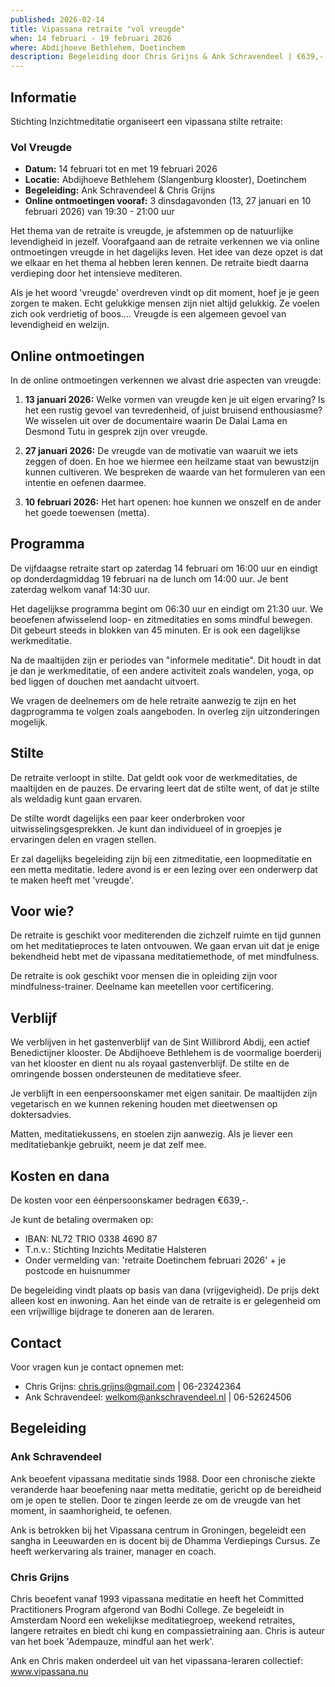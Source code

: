 ```yaml
---
published: 2026-02-14
title: Vipassana retraite "vol vreugde"
when: 14 februari - 19 februari 2026
where: Abdijhoeve Bethlehem, Doetinchem
description: Begeleiding door Chris Grijns & Ank Schravendeel | €639,- 1 persoons kamer met eigen sanitair | Met online ontmoetingen vooraf
---
```


## Informatie

Stichting Inzichtmeditatie organiseert een vipassana stilte retraite:

### Vol Vreugde

- **Datum:** 14 februari tot en met 19 februari 2026
- **Locatie:** Abdijhoeve Bethlehem (Slangenburg klooster), Doetinchem
- **Begeleiding:** Ank Schravendeel & Chris Grijns
- **Online ontmoetingen vooraf:** 3 dinsdagavonden (13, 27 januari en 10 februari 2026) van 19:30 - 21:00 uur

Het thema van de retraite is vreugde, je afstemmen op de natuurlijke levendigheid in jezelf. Voorafgaand aan de retraite verkennen we via online ontmoetingen vreugde in het dagelijks leven. Het idee van deze opzet is dat we elkaar en het thema al hebben leren kennen. De retraite biedt daarna verdieping door het intensieve mediteren.

Als je het woord 'vreugde' overdreven vindt op dit moment, hoef je je geen zorgen te maken. Echt gelukkige mensen zijn niet altijd gelukkig. Ze voelen zich ook verdrietig of boos.... Vreugde is een algemeen gevoel van levendigheid en welzijn.

## Online ontmoetingen

In de online ontmoetingen verkennen we alvast drie aspecten van vreugde:

1. **13 januari 2026:** Welke vormen van vreugde ken je uit eigen ervaring? Is het een rustig gevoel van tevredenheid, of juist bruisend enthousiasme? We wisselen uit over de documentaire waarin De Dalai Lama en Desmond Tutu in gesprek zijn over vreugde.

2. **27 januari 2026:** De vreugde van de motivatie van waaruit we iets zeggen of doen. En hoe we hiermee een heilzame staat van bewustzijn kunnen cultiveren. We bespreken de waarde van het formuleren van een intentie en oefenen daarmee.

3. **10 februari 2026:** Het hart openen: hoe kunnen we onszelf en de ander het goede toewensen (metta).

## Programma

De vijfdaagse retraite start op zaterdag 14 februari om 16:00 uur en eindigt op donderdagmiddag 19 februari na de lunch om 14:00 uur. Je bent zaterdag welkom vanaf 14:30 uur.

Het dagelijkse programma begint om 06:30 uur en eindigt om 21:30 uur. We beoefenen afwisselend loop- en zitmeditaties en soms mindful bewegen. Dit gebeurt steeds in blokken van 45 minuten. Er is ook een dagelijkse werkmeditatie.

Na de maaltijden zijn er periodes van "informele meditatie". Dit houdt in dat je dan je werkmeditatie, of een andere activiteit zoals wandelen, yoga, op bed liggen of douchen met aandacht uitvoert.

We vragen de deelnemers om de hele retraite aanwezig te zijn en het dagprogramma te volgen zoals aangeboden. In overleg zijn uitzonderingen mogelijk.

## Stilte

De retraite verloopt in stilte. Dat geldt ook voor de werkmeditaties, de maaltijden en de pauzes. De ervaring leert dat de stilte went, of dat je stilte als weldadig kunt gaan ervaren.

De stilte wordt dagelijks een paar keer onderbroken voor uitwisselingsgesprekken. Je kunt dan individueel of in groepjes je ervaringen delen en vragen stellen.

Er zal dagelijks begeleiding zijn bij een zitmeditatie, een loopmeditatie en een metta meditatie. Iedere avond is er een lezing over een onderwerp dat te maken heeft met 'vreugde'.

## Voor wie?

De retraite is geschikt voor mediterenden die zichzelf ruimte en tijd gunnen om het meditatieproces te laten ontvouwen. We gaan ervan uit dat je enige bekendheid hebt met de vipassana meditatiemethode, of met mindfulness.

De retraite is ook geschikt voor mensen die in opleiding zijn voor mindfulness-trainer. Deelname kan meetellen voor certificering.

## Verblijf

We verblijven in het gastenverblijf van de Sint Willibrord Abdij, een actief Benedictijner klooster. De Abdijhoeve Bethlehem is de voormalige boerderij van het klooster en dient nu als royaal gastenverblijf. De stilte en de omringende bossen ondersteunen de meditatieve sfeer.

Je verblijft in een eenpersoonskamer met eigen sanitair. De maaltijden zijn vegetarisch en we kunnen rekening houden met dieetwensen op doktersadvies.

Matten, meditatiekussens, en stoelen zijn aanwezig. Als je liever een meditatiebankje gebruikt, neem je dat zelf mee.

## Kosten en dana

De kosten voor een éénpersoonskamer bedragen €639,-.

Je kunt de betaling overmaken op:

- IBAN: NL72 TRIO 0338 4690 87
- T.n.v.: Stichting Inzichts Meditatie Halsteren
- Onder vermelding van: 'retraite Doetinchem februari 2026' + je postcode en huisnummer

De begeleiding vindt plaats op basis van dana (vrijgevigheid). De prijs dekt alleen kost en inwoning. Aan het einde van de retraite is er gelegenheid om een vrijwillige bijdrage te doneren aan de leraren.

## Contact

Voor vragen kun je contact opnemen met:

- Chris Grijns: chris.grijns@gmail.com | 06-23242364
- Ank Schravendeel: welkom@ankschravendeel.nl | 06-52624506

## Begeleiding

### Ank Schravendeel

Ank beoefent vipassana meditatie sinds 1988. Door een chronische ziekte veranderde haar beoefening naar metta meditatie, gericht op de bereidheid om je open te stellen. Door te zingen leerde ze om de vreugde van het moment, in saamhorigheid, te oefenen.

Ank is betrokken bij het Vipassana centrum in Groningen, begeleidt een sangha in Leeuwarden en is docent bij de Dhamma Verdiepings Cursus. Ze heeft werkervaring als trainer, manager en coach.

### Chris Grijns

Chris beoefent vanaf 1993 vipassana meditatie en heeft het Committed Practitioners Program afgerond van Bodhi College. Ze begeleidt in Amsterdam Noord een wekelijkse meditatiegroep, weekend retraites, langere retraites en biedt chi kung en compassietraining aan. Chris is auteur van het boek 'Adempauze, mindful aan het werk'.

Ank en Chris maken onderdeel uit van het vipassana-leraren collectief: www.vipassana.nu
